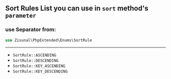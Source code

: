 ## Sort Rules List you can use in `sort` method's `parameter`

### use Separator from:
```php
use Zisunal\PhpExtended\Enums\SortRule
```
---
- `SortRule::ASCENDING`
- `SortRule::DESCENDING`
- `SortRule::KEY_ASCENDING`
- `SortRule::KEY_DESCENDING`